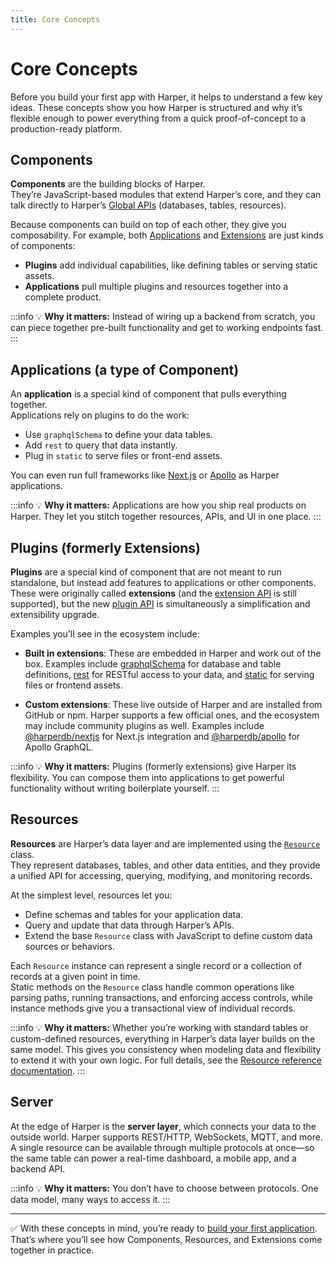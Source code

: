 ```yaml
---
title: Core Concepts
---
```


# Core Concepts

Before you build your first app with Harper, it helps to understand a few key ideas. These concepts show you how Harper is structured and why it’s flexible enough to power everything from a quick proof-of-concept to a production-ready platform.

## Components

**Components** are the building blocks of Harper.  
They’re JavaScript-based modules that extend Harper’s core, and they can talk directly to Harper’s [Global APIs](../reference/globals) (databases, tables, resources).

Because components can build on top of each other, they give you composability. For example, both [Applications](../developers/applications/) and [Extensions](../reference/components/built-in-extensions) are just kinds of components:

- **Plugins** add individual capabilities, like defining tables or serving static assets.
- **Applications** pull multiple plugins and resources together into a complete product.

:::info
💡 **Why it matters:** Instead of wiring up a backend from scratch, you can piece together pre-built functionality and get to working endpoints fast.  
:::

## Applications (a type of Component)

An **application** is a special kind of component that pulls everything together.  
Applications rely on plugins to do the work:

- Use `graphqlSchema` to define your data tables.
- Add `rest` to query that data instantly.
- Plug in `static` to serve files or front-end assets.

You can even run full frameworks like [Next.js](https://github.com/HarperDB/nextjs) or [Apollo](https://github.com/HarperDB/apollo) as Harper applications.

:::info
💡 **Why it matters:** Applications are how you ship real products on Harper. They let you stitch together resources, APIs, and UI in one place.
:::

## Plugins (formerly Extensions)

**Plugins** are a special kind of component that are not meant to run standalone, but instead add features to applications or other components. These were originally called **extensions** (and the [extension API](../reference/components/extensions) is still supported), but the new [plugin API](../reference/components/plugins) is simultaneously a simplification and extensibility upgrade.

Examples you’ll see in the ecosystem include:

- **Built in extensions**: These are embedded in Harper and work out of the box. Examples include [graphqlSchema](../reference/components/built-in-extensions#graphqlschema) for database and table definitions, [rest](../reference/components/built-in-extensions#rest) for RESTful access to your data, and [static](../reference/components/built-in-extensions#static) for serving files or frontend assets.

- **Custom extensions**: These live outside of Harper and are installed from GitHub or npm. Harper supports a few official ones, and the ecosystem may include community plugins as well. Examples include [@harperdb/nextjs](https://github.com/HarperDB/nextjs) for Next.js integration and [@harperdb/apollo](https://github.com/HarperDB/apollo) for Apollo GraphQL.

:::info
💡 **Why it matters:** Plugins (formerly extensions) give Harper its flexibility. You can compose them into applications to get powerful functionality without writing boilerplate yourself.
:::

## Resources

**Resources** are Harper’s data layer and are implemented using the [`Resource`](../reference/resources/) class.  
They represent databases, tables, and other data entities, and they provide a unified API for accessing, querying, modifying, and monitoring records.

At the simplest level, resources let you:

- Define schemas and tables for your application data.
- Query and update that data through Harper’s APIs.
- Extend the base `Resource` class with JavaScript to define custom data sources or behaviors.

Each `Resource` instance can represent a single record or a collection of records at a given point in time.  
Static methods on the `Resource` class handle common operations like parsing paths, running transactions, and enforcing access controls, while instance methods give you a transactional view of individual records.

:::info
💡 **Why it matters:** Whether you’re working with standard tables or custom-defined resources, everything in Harper’s data layer builds on the same model. This gives you consistency when modeling data and flexibility to extend it with your own logic. For full details, see the [Resource reference documentation](../reference/resources/).
:::

## Server

At the edge of Harper is the **server layer**, which connects your data to the outside world. Harper supports REST/HTTP, WebSockets, MQTT, and more. A single resource can be available through multiple protocols at once—so the same table can power a real-time dashboard, a mobile app, and a backend API.

:::info
💡 **Why it matters:** You don’t have to choose between protocols. One data model, many ways to access it.
:::

---

✅ With these concepts in mind, you’re ready to [build your first application](../getting-started/quickstart). That’s where you’ll see how Components, Resources, and Extensions come together in practice.

